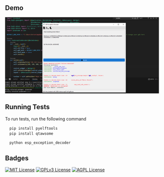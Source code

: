 ## Demo 

![App Screenshot](https://github.com/Trion/Arduino-ESP32-Exception-Decoder-/blob/main/exceptiondecoder.PNG)



## Running Tests

To run tests, run the following command
```bash
  pip install pyelftools
  pip install qtawsome
```

```bash
  python esp_exception_decoder
```


## Badges
[![MIT License](https://img.shields.io/badge/License-MIT-green.svg)](https://choosealicense.com/licenses/mit/)
[![GPLv3 License](https://img.shields.io/badge/License-GPL%20v3-yellow.svg)](https://opensource.org/licenses/)
[![AGPL License](https://img.shields.io/badge/license-AGPL-blue.svg)](http://www.gnu.org/licenses/agpl-3.0)

